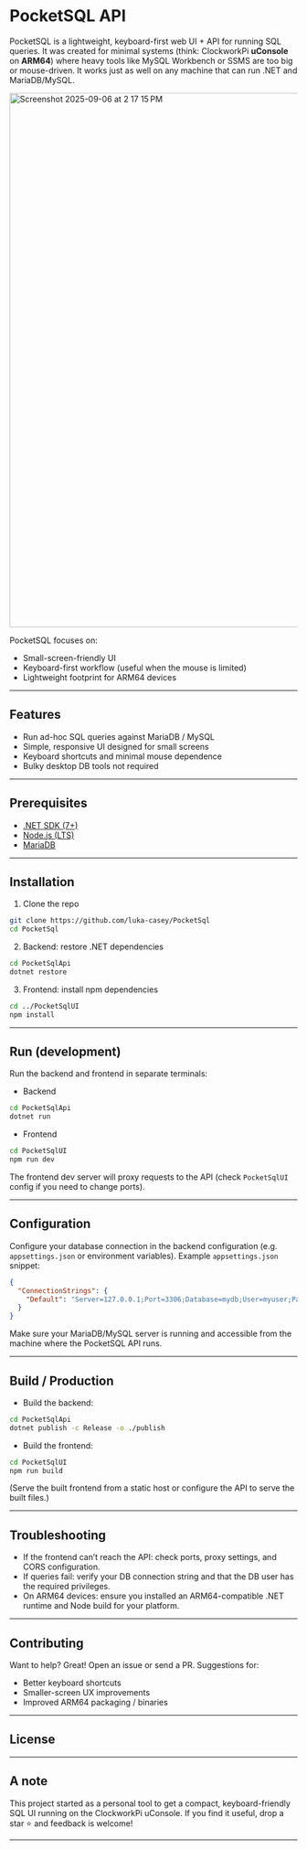 # PocketSQL API

PocketSQL is a lightweight, keyboard-first web UI + API for running SQL queries.
It was created for minimal systems (think: ClockworkPi **uConsole** on **ARM64**) where heavy tools like MySQL Workbench or SSMS are too big or mouse-driven. It works just as well on any machine that can run .NET and MariaDB/MySQL.

<img width="1703" height="935" alt="Screenshot 2025-09-06 at 2 17 15 PM" src="https://github.com/user-attachments/assets/9d8a848a-8a74-41be-818d-e313389eaa7e" />

PocketSQL focuses on:

* Small-screen-friendly UI
* Keyboard-first workflow (useful when the mouse is limited)
* Lightweight footprint for ARM64 devices

---

## Features

* Run ad-hoc SQL queries against MariaDB / MySQL
* Simple, responsive UI designed for small screens
* Keyboard shortcuts and minimal mouse dependence
* Bulky desktop DB tools not required

---

## Prerequisites

* [.NET SDK (7+)](https://dotnet.microsoft.com/download)
* [Node.js (LTS)](https://nodejs.org/)
* [MariaDB](https://share.google/k0Jm3wmPyrY4hBMsu)

---

## Installation

1. Clone the repo

```bash
git clone https://github.com/luka-casey/PocketSql
cd PocketSql
```

2. Backend: restore .NET dependencies

```bash
cd PocketSqlApi
dotnet restore
```

3. Frontend: install npm dependencies

```bash
cd ../PocketSqlUI
npm install
```

---

## Run (development)

Run the backend and frontend in separate terminals:

* Backend

```bash
cd PocketSqlApi
dotnet run
```

* Frontend

```bash
cd PocketSqlUI
npm run dev
```

The frontend dev server will proxy requests to the API (check `PocketSqlUI` config if you need to change ports).

---

## Configuration

Configure your database connection in the backend configuration (e.g. `appsettings.json` or environment variables). Example `appsettings.json` snippet:

```json
{
  "ConnectionStrings": {
    "Default": "Server=127.0.0.1;Port=3306;Database=mydb;User=myuser;Password=mypassword;"
  }
}
```

Make sure your MariaDB/MySQL server is running and accessible from the machine where the PocketSQL API runs.

---

## Build / Production

* Build the backend:

```bash
cd PocketSqlApi
dotnet publish -c Release -o ./publish
```

* Build the frontend:

```bash
cd PocketSqlUI
npm run build
```

(Serve the built frontend from a static host or configure the API to serve the built files.)

---

## Troubleshooting

* If the frontend can’t reach the API: check ports, proxy settings, and CORS configuration.
* If queries fail: verify your DB connection string and that the DB user has the required privileges.
* On ARM64 devices: ensure you installed an ARM64-compatible .NET runtime and Node build for your platform.

---

## Contributing

Want to help? Great! Open an issue or send a PR. Suggestions for:

* Better keyboard shortcuts
* Smaller-screen UX improvements
* Improved ARM64 packaging / binaries

---

## License



---

## A note

This project started as a personal tool to get a compact, keyboard-friendly SQL UI running on the ClockworkPi uConsole. If you find it useful, drop a star ⭐ and feedback is welcome!

---
